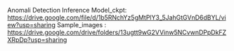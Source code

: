 Anomali Detection Inference
Model_ckpt: https://drive.google.com/file/d/1b5RNchYz5gMtPlY3_5JahGtGVnD6dBYL/view?usp=sharing
Sample_images : https://drive.google.com/drive/folders/13ugtt9wG2VVinw5NCvwnDPpDkFZXRpDp?usp=sharing

